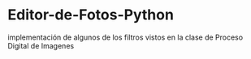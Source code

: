 # Editor-de-Fotos-Python
implementación de algunos de los filtros vistos en la clase de Proceso Digital de Imagenes 

